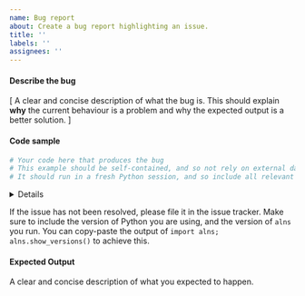 ```yaml
---
name: Bug report
about: Create a bug report highlighting an issue.
title: ''
labels: ''
assignees: ''
---
```


#### Describe the bug

[
A clear and concise description of what the bug is. 
This should explain **why** the current behaviour is a problem and why the expected output is a better solution.
]

#### Code sample

```python
# Your code here that produces the bug
# This example should be self-contained, and so not rely on external data.
# It should run in a fresh Python session, and so include all relevant imports.
```

<details>

**Note**: Please be sure you are using the latest released version of `alns`, or a recent build of `main`.
If your problem has been fixed in an unreleased version, you might be able to use `main` until a new release occurs.

**Note**: If you are using a released version, have you verified that the bug exists in the main branch of this repository?

</details>

If the issue has not been resolved, please file it in the issue tracker.
Make sure to include the version of Python you are using, and the version of `alns` you run.
You can copy-paste the output of `import alns; alns.show_versions()` to achieve this.

#### Expected Output

A clear and concise description of what you expected to happen.

